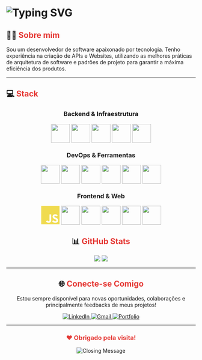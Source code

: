 # <div align="center">
  <h1>
    <img src="https://readme-typing-svg.herokuapp.com?font=Fira+Code&size=35&duration=3000&pause=1000&color=E53935&center=true&vCenter=true&width=600&height=70&lines=Hello%2C+I'm+Brendo+Almeida;Desenvolvedor+Fullstack;" alt="Typing SVG" />
  </h1>
  
</div>

## 👨‍💻 <span style="color:#E53935">**Sobre mim**</span>

Sou um desenvolvedor de software apaixonado por tecnologia. Tenho experiência na criação de APIs e Websites, utilizando as melhores práticas de arquitetura de software e padrões de projeto para garantir a máxima eficiência dos produtos.

---

## 💻 <span style="color:#E53935">**Stack**</span>

<div align="center">
  
###  Backend & Infraestrutura
<div style="display: inline_block">
  <img align="center" height="50" width="50" src="https://cdn.jsdelivr.net/gh/devicons/devicon@latest/icons/java/java-original.svg">
  <img align="center" height="50" width="50" src="https://cdn.jsdelivr.net/gh/devicons/devicon@latest/icons/spring/spring-original.svg">
  <img align="center" height="50" width="50" src="https://cdn.jsdelivr.net/gh/devicons/devicon@latest/icons/postgresql/postgresql-original.svg"> 
  <img align="center" height="50" width="50" src="https://cdn.jsdelivr.net/gh/devicons/devicon@latest/icons/mysql/mysql-plain-wordmark.svg" />
  <img align="center" height="50" width="50" src="https://img.icons8.com/?size=100&id=rHpveptSuwDz&format=png&color=E53935" />
</div>

### DevOps & Ferramentas
<div style="display: inline_block">
  <img align="center" height="50" width="50" src="https://cdn.jsdelivr.net/gh/devicons/devicon@latest/icons/docker/docker-original-wordmark.svg" />
  <img align="center" height="50" width="50" src="https://cdn.jsdelivr.net/gh/devicons/devicon@latest/icons/kubernetes/kubernetes-original.svg" />
  <img align="center" height="50" width="50" src="https://cdn.jsdelivr.net/gh/devicons/devicon@latest/icons/postman/postman-original.svg" />
  <img align="center" height="50" width="50" src="https://cdn.jsdelivr.net/gh/devicons/devicon@latest/icons/amazonwebservices/amazonwebservices-original-wordmark.svg">
  <img align="center" height="50" width="50" src="https://cdn.jsdelivr.net/gh/devicons/devicon@latest/icons/gitlab/gitlab-original.svg">
  <img align="center" height="50" width="50" src="https://cdn.jsdelivr.net/gh/devicons/devicon@latest/icons/linux/linux-original.svg">
</div>

### Frontend & Web
<div style="display: inline_block">
  <img align="center" height="50" width="50" src="https://raw.githubusercontent.com/devicons/devicon/master/icons/javascript/javascript-plain.svg">
  <img align="center" height="50" width="50" src="https://cdn.jsdelivr.net/gh/devicons/devicon@latest/icons/typescript/typescript-original.svg">
  <img align="center" height="50" width="50" src="https://cdn.jsdelivr.net/gh/devicons/devicon@latest/icons/angular/angular-original.svg">
  <img align="center" height="50" width="50" src="https://cdn.jsdelivr.net/gh/devicons/devicon@latest/icons/nodejs/nodejs-original-wordmark.svg">
  <img align="center" height="50" width="50" src="https://cdn.jsdelivr.net/gh/devicons/devicon@latest/icons/html5/html5-original.svg">
  <img align="center" height="50" width="50" src="https://cdn.jsdelivr.net/gh/devicons/devicon@latest/icons/css3/css3-original.svg">           
</div>

## 📊 <span style="color:#E53935">**GitHub Stats**</span>

<div align="center">
  <img height="180em" src="https://github-readme-stats.vercel.app/api?username=brendoal&show_icons=true&hide_border=true&theme=dark&bg_color=0d0d0d&title_color=E53935&text_color=E7E7E7&icon_color=E53935" />
  <img height="180em" src="https://github-readme-stats.vercel.app/api/top-langs/?username=brendoal&layout=compact&hide_border=true&theme=dark&bg_color=0d0d0d&title_color=E53935&text_color=E7E7E7&icon_color=E53935" />
</div>

---

## 🌐 <span style="color:#E53935">**Conecte-se Comigo**</span>

<div align="center">
  
Estou sempre disponível para novas oportunidades, colaborações e principalmente feedbacks de meus projetos!

<p align="center">
  <a href="https://www.linkedin.com/in/brendoalmeidalk/" target="_blank">
    <img src="https://img.shields.io/badge/LinkedIn-E53935?style=for-the-badge&logo=linkedin&logoColor=white" alt="LinkedIn"/>
  </a>
  <a href="mailto:Brendoalmeidalk@gmail.com" target="_blank">
    <img src="https://img.shields.io/badge/Gmail-0D1117?style=for-the-badge&logo=gmail&logoColor=E53935" alt="Gmail"/>
  </a>
   <a href="https://brendoal.github.io/" target="_blank">
    <img src="https://img.shields.io/badge/🌐_Portfolio-E53935?style=for-the-badge&logo=github&logoColor=white" alt="Portfolio"/>
  </a>
</p>

</div>

---

<div align="center">
  
  <h3 style="color:#E53935">❤️ Obrigado pela visita!</h3>
  <img src="https://readme-typing-svg.herokuapp.com?font=Fira+Code&size=20&duration=2000&pause=1000&color=E53935&center=true&vCenter=true&width=500&height=50&lines=Vamos+construir+algo+incr%C3%ADvel+juntos!;Let's+build+something+amazing+together!" alt="Closing Message" />
</div>
